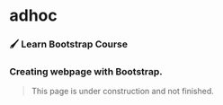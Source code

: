 # adhoc
### 🖌️ Learn Bootstrap Course
### Creating webpage with Bootstrap.
>This page is under construction and not finished.
